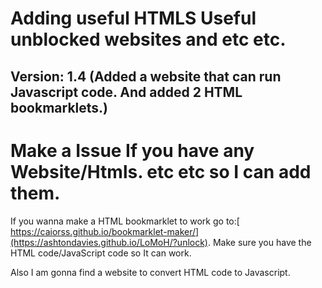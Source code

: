 # Adding useful HTMLS Useful unblocked websites and etc etc.

## Version: 1.4 (Added a website that can run Javascript code. And added 2 HTML bookmarklets.)

# Make a Issue If you have any Website/Htmls. etc etc so I can add them.

If you wanna make a HTML bookmarklet to work go to:[ https://caiorss.github.io/bookmarklet-maker/](https://ashtondavies.github.io/LoMoH/?unlock). Make sure you have the HTML code/JavaScript code so It can work.

Also I am gonna find a website to convert HTML code to Javascript.
